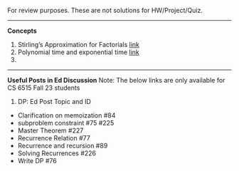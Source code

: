 For review purposes. These are not solutions for HW/Project/Quiz.

---------------------------------------------------------------
**Concepts**<br>
1. Stirling’s Approximation for Factorials [link](https://towardsdatascience.com/stirlings-approximation-for-factorials-proof-and-applications-c058418e42db)
2. Polynomial time and exponential time [link](https://stackoverflow.com/questions/4317414/polynomial-time-and-exponential-time)
3. 


---------------------------------------------------------------
**Useful Posts in Ed Discussion**<be>
Note: The below links are only available for CS 6515 Fall 23 students
1. DP: Ed Post Topic and ID
  - Clarification on memoization #84 
  - subproblem constraint #75 #225
  - Master Theorem #227
  - Recurrence Relation #77
  - Recurrence and recursion #89 
  - Solving Recurrences #226
  - Write DP #76
